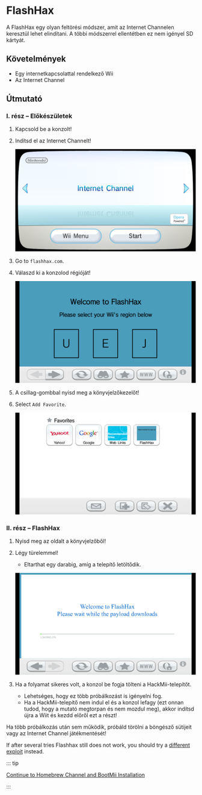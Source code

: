 # FlashHax

A FlashHax egy olyan feltörési módszer, amit az Internet Channelen keresztül lehet elindítani. A többi módszerrel ellentétben ez nem igényel SD kártyát.

## Követelmények

- Egy internetkapcsolattal rendelkező Wii
- Az Internet Channel

## Útmutató

### I. rész – Előkészületek

1. Kapcsold be a konzolt!

2. Indítsd el az Internet Channelt!

   ![](/images/exploits/flashhax/internet-channel-start.png)

3. Go to `flashhax.com`.

4. Válaszd ki a konzolod régióját!

   ![](/images/exploits/flashhax/select-region.png)

5. A csillag-gombbal nyisd meg a könyvjelzőkezelőt!

6. Select `Add Favorite`.

   ![](/images/exploits/flashhax/bookmark-page.png)

### II. rész – FlashHax

1. Nyisd meg az oldalt a könyvjelzőből!

2. Légy türelemmel!

   - Eltarthat egy darabig, amíg a telepítő letöltődik.

   ![](/images/exploits/flashhax/wait-for-download.png)

3. Ha a folyamat sikeres volt, a konzol be fogja tölteni a HackMii-telepítőt.
   - Lehetséges, hogy ez több próbálkozást is igényelni fog.
   - Ha a HackMii-telepítő nem indul el és a konzol lefagy (ezt onnan tudod, hogy a mutató megtorpan és nem mozdul meg), akkor indítsd újra a Wiit és kezdd előről ezt a részt!

Ha több próbálkozás után sem működik, próbáld törölni a böngésző sütijeit vagy az Internet Channel játékmentését!

If after several tries Flashhax still does not work, you should try a [different exploit](get-started) instead.

::: tip

[Continue to Homebrew Channel and BootMii Installation](hbc)

:::
